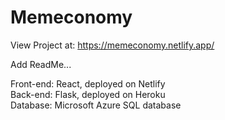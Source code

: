 # Memeconomy 

View Project at: https://memeconomy.netlify.app/   

Add ReadMe... 

Front-end: React, deployed on Netlify \
Back-end: Flask, deployed on Heroku  \
Database: Microsoft Azure SQL database  
